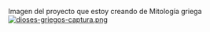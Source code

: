 Imagen del proyecto que estoy creando de Mitología griega
[![dioses-griegos-captura.png](https://i.postimg.cc/FsL505qm/dioses-griegos-captura.png)](https://postimg.cc/jLtFr9tk)
